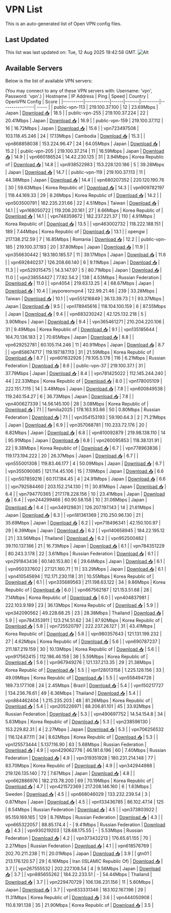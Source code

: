 # VPN List

This is an auto-generated list of Open VPN config files.

## Last Updated

This list was last updated on: Tue, 12 Aug 2025 19:42:58 GMT.
![Alt](https://repobeats.axiom.co/api/embed/186b98318ef1479477931607c1ad7d823f12451f.svg "Repobeats analytics image")

## Available Servers

Below is the list of available VPN servers:

(You may connect to any of these VPN servers with: Username: 'vpn', Password: 'vpn'.)
| Hostname | IP Address | Ping | Speed | Country | OpenVPN Config | Score |
|----------|------------|------|-------|---------|----------------| ----- |
| public-vpn-113 | 219.100.37.100 | 12 | 23.69Mbps | Japan | [Download 📥](./configs/server_0_JP.ovpn) | 18.5 |
| public-vpn-255 | 219.100.37.224 | 22 | 20.41Mbps | Japan | [Download 📥](./configs/server_1_JP.ovpn) | 16.9 |
| public-vpn-159 | 219.100.37.112 | 16 | 16.72Mbps | Japan | [Download 📥](./configs/server_2_JP.ovpn) | 15.6 |
| vpn723497508 | 103.118.45.246 | 24 | 17.13Mbps | Cambodia | [Download 📥](./configs/server_3_KH.ovpn) | 15.3 |
| vpn868858038 | 153.224.96.47 | 24 | 64.05Mbps | Japan | [Download 📥](./configs/server_4_JP.ovpn) | 15.2 |
| public-vpn-205 | 219.100.37.214 | 11 | 16.59Mbps | Japan | [Download 📥](./configs/server_5_JP.ovpn) | 14.9 |
| vpn660186524 | 14.42.230.125 | 31 | 3.94Mbps | Korea Republic of | [Download 📥](./configs/server_6_KR.ovpn) | 14.8 |
| vpn938522983 | 153.228.120.186 | 5 | 39.28Mbps | Japan | [Download 📥](./configs/server_7_JP.ovpn) | 14.7 |
| public-vpn-119 | 219.100.37.113 | 11 | 44.38Mbps | Japan | [Download 📥](./configs/server_8_JP.ovpn) | 14.4 |
| vpn680207352 | 220.120.190.76 | 30 | 59.63Mbps | Korea Republic of | [Download 📥](./configs/server_9_KR.ovpn) | 14.3 |
| vpn909782197 | 118.44.169.33 | 29 | 8.26Mbps | Korea Republic of | [Download 📥](./configs/server_10_KR.ovpn) | 14.2 |
| vpn503500791 | 182.235.231.66 | 22 | 4.51Mbps | Taiwan | [Download 📥](./configs/server_11_TW.ovpn) | 14.1 |
| vpn168050722 | 119.206.20.161 | 27 | 8.66Mbps | Korea Republic of | [Download 📥](./configs/server_12_KR.ovpn) | 14.1 |
| vpn748359672 | 182.237.221.37 | 110 | 4.91Mbps | Korea Republic of | [Download 📥](./configs/server_13_KR.ovpn) | 13.5 |
| vpn463002732 | 118.222.188.151 | 189 | 7.44Mbps | Korea Republic of | [Download 📥](./configs/server_14_KR.ovpn) | 13.1 |
| opengw | 217.138.212.59 | 7 | 16.85Mbps | Romania | [Download 📥](./configs/server_15_RO.ovpn) | 12.2 |
| public-vpn-185 | 219.100.37.193 | 20 | 37.80Mbps | Japan | [Download 📥](./configs/server_16_JP.ovpn) | 11.9 |
| vpn356630442 | 183.180.185.57 | 11 | 39.17Mbps | Japan | [Download 📥](./configs/server_17_JP.ovpn) | 11.6 |
| vpn692840237 | 126.208.66.140 | 6 | 9.11Mbps | Japan | [Download 📥](./configs/server_18_JP.ovpn) | 11.3 |
| vpn529315475 | 14.3.147.97 | 5 | 80.71Mbps | Japan | [Download 📥](./configs/server_19_JP.ovpn) | 11.0 |
| vpn238554427 | 77.82.54.2 | 138 | 4.53Mbps | Russian Federation | [Download 📥](./configs/server_20_RU.ovpn) | 11.0 |
| vpn4054 | 219.63.13.25 | 4 | 68.67Mbps | Japan | [Download 📥](./configs/server_21_JP.ovpn) | 10.4 |
| jayporeonvpn4 | 122.99.21.46 | 239 | 33.28Mbps | Taiwan | [Download 📥](./configs/server_22_TW.ovpn) | 10.1 |
| vpn551216849 | 36.13.39.73 | 1 | 93.37Mbps | Japan | [Download 📥](./configs/server_23_JP.ovpn) | 9.5 |
| vpn178945616 | 118.104.100.159 | 6 | 87.55Mbps | Japan | [Download 📥](./configs/server_24_JP.ovpn) | 9.4 |
| vpn683230242 | 42.125.132.218 | 5 | 3.90Mbps | Japan | [Download 📥](./configs/server_25_JP.ovpn) | 9.4 |
| vpn365461271 | 210.204.220.106 | 31 | 9.49Mbps | Korea Republic of | [Download 📥](./configs/server_26_KR.ovpn) | 9.1 |
| vpn135185644 | 164.70.136.183 | 2 | 70.65Mbps | Japan | [Download 📥](./configs/server_27_JP.ovpn) | 8.8 |
| vpn629252781 | 60.105.114.246 | 11 | 40.91Mbps | Japan | [Download 📥](./configs/server_28_JP.ovpn) | 8.7 |
| vpn858674717 | 119.197.187.113 | 31 | 21.59Mbps | Korea Republic of | [Download 📥](./configs/server_29_KR.ovpn) | 8.7 |
| vpn601632926 | 79.105.5.178 | 116 | 6.21Mbps | Russian Federation | [Download 📥](./configs/server_30_RU.ovpn) | 8.6 |
| public-vpn-37 | 219.100.37.1 | 31 | 37.79Mbps | Japan | [Download 📥](./configs/server_31_JP.ovpn) | 8.4 |
| vpn781425022 | 112.145.244.240 | 44 | 22.33Mbps | Korea Republic of | [Download 📥](./configs/server_32_KR.ovpn) | 8.0 |
| vpn178005109 | 222.151.7.115 | 14 | 3.48Mbps | Japan | [Download 📥](./configs/server_33_JP.ovpn) | 7.8 |
| vpn600849538 | 119.240.154.27 | 6 | 36.73Mbps | Japan | [Download 📥](./configs/server_34_JP.ovpn) | 7.8 |
| vpn400627339 | 14.56.145.100 | 28 | 3.08Mbps | Korea Republic of | [Download 📥](./configs/server_35_KR.ovpn) | 7.1 |
| familia2025 | 178.163.93.66 | 50 | 0.80Mbps | Russian Federation | [Download 📥](./configs/server_36_RU.ovpn) | 7.1 |
| vpn354153193 | 59.190.64.3 | 2 | 71.21Mbps | Japan | [Download 📥](./configs/server_37_JP.ovpn) | 6.9 |
| vpn357068781 | 110.233.72.176 | 20 | 6.82Mbps | Japan | [Download 📥](./configs/server_38_JP.ovpn) | 6.8 |
| vpn810092879 | 219.98.138.110 | 14 | 95.91Mbps | Japan | [Download 📥](./configs/server_39_JP.ovpn) | 6.8 |
| vpn260095853 | 118.38.131.91 | 22 | 9.38Mbps | Korea Republic of | [Download 📥](./configs/server_40_KR.ovpn) | 6.7 |
| vpn778963836 | 119.173.194.222 | 20 | 26.37Mbps | Japan | [Download 📥](./configs/server_41_JP.ovpn) | 6.7 |
| vpn555001308 | 119.83.46.177 | 4 | 50.09Mbps | Japan | [Download 📥](./configs/server_42_JP.ovpn) | 6.7 |
| vpn355090085 | 121.114.45.106 | 15 | 7.19Mbps | Japan | [Download 📥](./configs/server_43_JP.ovpn) | 6.6 |
| vpn507859216 | 60.117.184.45 | 4 | 24.91Mbps | Japan | [Download 📥](./configs/server_44_JP.ovpn) | 6.6 |
| vpn792584460 | 203.152.214.130 | 11 | 30.81Mbps | Japan | [Download 📥](./configs/server_45_JP.ovpn) | 6.4 |
| vpn794770365 | 217.178.228.156 | 10 | 23.41Mbps | Japan | [Download 📥](./configs/server_46_JP.ovpn) | 6.4 |
| vpn244299466 | 60.90.58.158 | 10 | 31.06Mbps | Japan | [Download 📥](./configs/server_47_JP.ovpn) | 6.4 |
| vpn349129831 | 126.207.197.143 | 14 | 21.61Mbps | Japan | [Download 📥](./configs/server_48_JP.ovpn) | 6.3 |
| vpn181361369 | 210.250.96.130 | 21 | 35.69Mbps | Japan | [Download 📥](./configs/server_49_JP.ovpn) | 6.2 |
| vpn718496341 | 42.150.100.97 | 29 | 6.39Mbps | Japan | [Download 📥](./configs/server_50_JP.ovpn) | 6.2 |
| vpn140658945 | 184.22.195.12 | 21 | 33.56Mbps | Thailand | [Download 📥](./configs/server_51_TH.ovpn) | 6.2 |
| vpn952500482 | 39.110.137.186 | 21 | 16.73Mbps | Japan | [Download 📥](./configs/server_52_JP.ovpn) | 6.1 |
| vpn784351229 | 80.243.3.178 | 22 | 3.61Mbps | Russian Federation | [Download 📥](./configs/server_53_RU.ovpn) | 6.1 |
| vpn291843436 | 60.140.153.80 | 6 | 29.64Mbps | Japan | [Download 📥](./configs/server_54_JP.ovpn) | 6.1 |
| vpn950337602 | 27.121.160.71 | 11 | 33.29Mbps | Japan | [Download 📥](./configs/server_55_JP.ovpn) | 6.1 |
| vpn410545694 | 112.171.230.118 | 31 | 10.55Mbps | Korea Republic of | [Download 📥](./configs/server_56_KR.ovpn) | 6.1 |
| vpn335689563 | 211.198.63.122 | 34 | 9.86Mbps | Korea Republic of | [Download 📥](./configs/server_57_KR.ovpn) | 6.0 |
| vpn667562187 | 121.153.51.68 | 28 | 7.14Mbps | Korea Republic of | [Download 📥](./configs/server_58_KR.ovpn) | 6.0 |
| vpn404837981 | 222.103.9.189 | 23 | 36.13Mbps | Korea Republic of | [Download 📥](./configs/server_59_KR.ovpn) | 5.9 |
| vpn342090562 | 49.228.68.25 | 23 | 28.38Mbps | Thailand | [Download 📥](./configs/server_60_TH.ovpn) | 5.9 |
| vpn784353911 | 123.214.51.62 | 34 | 87.92Mbps | Korea Republic of | [Download 📥](./configs/server_61_KR.ovpn) | 5.8 |
| vpn725520797 | 222.237.26.127 | 31 | 43.41Mbps | Korea Republic of | [Download 📥](./configs/server_62_KR.ovpn) | 5.6 |
| vpn980357643 | 121.131.199.232 | 27 | 4.62Mbps | Korea Republic of | [Download 📥](./configs/server_63_KR.ovpn) | 5.6 |
| vpn690787237 | 211.187.219.159 | 30 | 10.13Mbps | Korea Republic of | [Download 📥](./configs/server_64_KR.ovpn) | 5.6 |
| vpn917562415 | 112.186.46.159 | 36 | 5.59Mbps | Korea Republic of | [Download 📥](./configs/server_65_KR.ovpn) | 5.6 |
| vpn967949276 | 121.137.213.35 | 29 | 21.38Mbps | Korea Republic of | [Download 📥](./configs/server_66_KR.ovpn) | 5.5 |
| vpn128013158 | 1.225.128.156 | 33 | 49.09Mbps | Korea Republic of | [Download 📥](./configs/server_67_KR.ovpn) | 5.5 |
| vpn558494726 | 189.73.177.108 | 24 | 2.45Mbps | Brazil | [Download 📥](./configs/server_68_BR.ovpn) | 5.4 |
| vpn150217727 | 134.236.76.61 | 49 | 6.36Mbps | Thailand | [Download 📥](./configs/server_69_TH.ovpn) | 5.4 |
| vpn884462404 | 1.215.235.203 | 48 | 81.26Mbps | Korea Republic of | [Download 📥](./configs/server_70_KR.ovpn) | 5.4 |
| vpn205226971 | 88.206.81.101 | 45 | 33.92Mbps | Russian Federation | [Download 📥](./configs/server_71_RU.ovpn) | 5.3 |
| vpn490697752 | 14.54.154.8 | 34 | 5.63Mbps | Korea Republic of | [Download 📥](./configs/server_72_KR.ovpn) | 5.3 |
| vpn238596130 | 153.229.82.31 | 4 | 2.27Mbps | Japan | [Download 📥](./configs/server_73_JP.ovpn) | 5.3 |
| vpn706256532 | 116.124.87.111 | 34 | 8.62Mbps | Korea Republic of | [Download 📥](./configs/server_74_KR.ovpn) | 5.3 |
| vpn125573444 | 5.137.116.90 | 63 | 5.68Mbps | Russian Federation | [Download 📥](./configs/server_75_RU.ovpn) | 4.9 |
| vpn429062776 | 46.181.6.196 | 60 | 7.40Mbps | Russian Federation | [Download 📥](./configs/server_76_RU.ovpn) | 4.9 |
| vpn319351928 | 180.231.214.148 | 77 | 83.70Mbps | Korea Republic of | [Download 📥](./configs/server_77_KR.ovpn) | 4.9 |
| vpn342944988 | 219.126.135.140 | 72 | 7.67Mbps | Japan | [Download 📥](./configs/server_78_JP.ovpn) | 4.8 |
| vpn662886976 | 182.213.78.200 | 69 | 70.19Mbps | Korea Republic of | [Download 📥](./configs/server_79_KR.ovpn) | 4.7 |
| vpn421572369 | 217.208.146.160 | 6 | 1.63Mbps | Sweden | [Download 📥](./configs/server_80_SE.ovpn) | 4.5 |
| vpn668046029 | 133.232.239.54 | 3 | 0.87Mbps | Japan | [Download 📥](./configs/server_81_JP.ovpn) | 4.5 |
| vpn133436785 | 86.102.47.14 | 125 | 8.54Mbps | Russian Federation | [Download 📥](./configs/server_82_RU.ovpn) | 4.5 |
| vpn373803922 | 95.159.169.165 | 129 | 8.76Mbps | Russian Federation | [Download 📥](./configs/server_83_RU.ovpn) | 4.3 |
| vpn665322057 | 88.85.174.4 | - | 9.41Mbps | Russian Federation | [Download 📥](./configs/server_84_RU.ovpn) | 4.3 |
| vpn930219203 | 128.68.175.55 | - | 5.53Mbps | Russian Federation | [Download 📥](./configs/server_85_RU.ovpn) | 4.2 |
| vpn373432213 | 176.65.61.155 | 70 | 2.27Mbps | Russian Federation | [Download 📥](./configs/server_86_RU.ovpn) | 4.1 |
| vpn618576769 | 202.70.211.238 | 11 | 20.01Mbps | Japan | [Download 📥](./configs/server_87_JP.ovpn) | 3.9 |
| gtn01 | 213.176.120.57 | 29 | 6.16Mbps | Iran (ISLAMIC Republic Of) | [Download 📥](./configs/server_88_IR.ovpn) | 3.7 |
| vpn267555532 | 202.227.108.54 | 4 | 9.56Mbps | Japan | [Download 📥](./configs/server_89_JP.ovpn) | 3.7 |
| vpn885655262 | 184.22.233.51 | - | 54.44Mbps | Thailand | [Download 📥](./configs/server_90_TH.ovpn) | 3.7 |
| vpn229470729 | 106.136.231.156 | 11 | 5.60Mbps | Japan | [Download 📥](./configs/server_91_JP.ovpn) | 3.7 |
| vpn833331346 | 183.102.167.196 | 29 | 11.31Mbps | Korea Republic of | [Download 📥](./configs/server_92_KR.ovpn) | 3.6 |
| vpn444050908 | 110.8.191.138 | 35 | 21.90Mbps | Korea Republic of | [Download 📥](./configs/server_93_KR.ovpn) | 3.5 |
